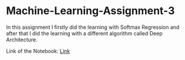 # Machine-Learning-Assignment-3
In this assignment I firstly did the learning with Softmax Regression and after that I did the learning with a different algorithm called Deep Architecture.

Link of the Notebook: [Link](https://github.com/Kooroshoo/Machine-Learning-Assignment-3/blob/master/Code.ipynb)
